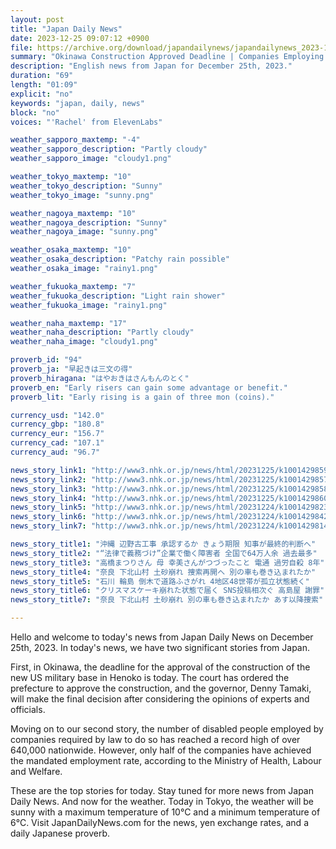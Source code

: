 ```yaml
---
layout: post
title: "Japan Daily News"
date: 2023-12-25 09:07:12 +0900
file: https://archive.org/download/japandailynews/japandailynews_2023-12-25.mp3
summary: "Okinawa Construction Approved Deadline | Companies Employing Disabled People Reaches Record High, & more…"
description: "English news from Japan for December 25th, 2023."
duration: "69"
length: "01:09"
explicit: "no"
keywords: "japan, daily, news"
block: "no"
voices: "'Rachel' from ElevenLabs"

weather_sapporo_maxtemp: "-4"
weather_sapporo_description: "Partly cloudy"
weather_sapporo_image: "cloudy1.png"

weather_tokyo_maxtemp: "10"
weather_tokyo_description: "Sunny"
weather_tokyo_image: "sunny.png"

weather_nagoya_maxtemp: "10"
weather_nagoya_description: "Sunny"
weather_nagoya_image: "sunny.png"

weather_osaka_maxtemp: "10"
weather_osaka_description: "Patchy rain possible"
weather_osaka_image: "rainy1.png"

weather_fukuoka_maxtemp: "7"
weather_fukuoka_description: "Light rain shower"
weather_fukuoka_image: "rainy1.png"

weather_naha_maxtemp: "17"
weather_naha_description: "Partly cloudy"
weather_naha_image: "cloudy1.png"

proverb_id: "94"
proverb_ja: "早起きは三文の得"
proverb_hiragana: "はやおきはさんもんのとく"
proverb_en: "Early risers can gain some advantage or benefit."
proverb_lit: "Early rising is a gain of three mon (coins)."

currency_usd: "142.0"
currency_gbp: "180.8"
currency_eur: "156.7"
currency_cad: "107.1"
currency_aud: "96.7"

news_story_link1: "http://www3.nhk.or.jp/news/html/20231225/k10014298591000.html"
news_story_link2: "http://www3.nhk.or.jp/news/html/20231225/k10014298571000.html"
news_story_link3: "http://www3.nhk.or.jp/news/html/20231225/k10014298581000.html"
news_story_link4: "http://www3.nhk.or.jp/news/html/20231225/k10014298601000.html"
news_story_link5: "http://www3.nhk.or.jp/news/html/20231224/k10014298231000.html"
news_story_link6: "http://www3.nhk.or.jp/news/html/20231224/k10014298421000.html"
news_story_link7: "http://www3.nhk.or.jp/news/html/20231224/k10014298141000.html"

news_story_title1: "沖縄 辺野古工事 承認するか きょう期限 知事が最終的判断へ"
news_story_title2: "“法律で義務づけ”企業で働く障害者 全国で64万人余 過去最多"
news_story_title3: "高橋まつりさん 母 幸美さんがつづったこと 電通 過労自殺 8年"
news_story_title4: "奈良 下北山村 土砂崩れ 捜索再開へ 別の車も巻き込まれたか"
news_story_title5: "石川 輪島 倒木で道路ふさがれ 4地区48世帯が孤立状態続く"
news_story_title6: "クリスマスケーキ崩れた状態で届く SNS投稿相次ぐ 高島屋 謝罪"
news_story_title7: "奈良 下北山村 土砂崩れ 別の車も巻き込まれたか あす以降捜索"

---
```


Hello and welcome to today's news from Japan Daily News on December 25th, 2023. In today's news, we have two significant stories from Japan.

First, in Okinawa, the deadline for the approval of the construction of the new US military base in Henoko is today. The court has ordered the prefecture to approve the construction, and the governor, Denny Tamaki, will make the final decision after considering the opinions of experts and officials.

Moving on to our second story, the number of disabled people employed by companies required by law to do so has reached a record high of over 640,000 nationwide. However, only half of the companies have achieved the mandated employment rate, according to the Ministry of Health, Labour and Welfare.

These are the top stories for today. Stay tuned for more news from Japan Daily News. And now for the weather. Today in Tokyo, the weather will be sunny with a maximum temperature of 10°C and a minimum temperature of 6°C.  Visit JapanDailyNews.com for the news, yen exchange rates, and a daily Japanese proverb.
